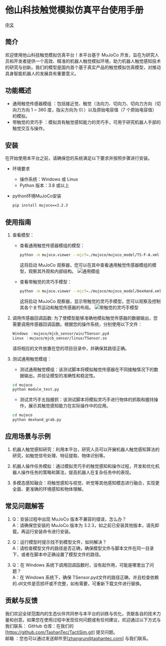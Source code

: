 # 他山科技触觉模拟仿真平台使用手册

[中文](README.md)

## 简介
欢迎使用他山科技触觉模拟仿真平台！本平台基于 MuJoCo 开发，旨在为研究人员和开发者提供一个高效、精准的机器人触觉模拟环境，助力机器人触觉感知技术的研究与创新。我们的模型是国内首个基于真实产品的触觉模拟仿真模型，对推动具身智能机器人的发展具有重要意义。

## 功能概述
- 通用触觉传感器模组 ：包括接近觉、触觉（法向力、切向力、切向力方向（切向力方向 1 ~ 360 度，指尖方向为 0））以及原始电容值（7 个原始电容值）的模拟。
- 带触觉的灵巧手 ：模拟具有触觉感知能力的灵巧手，可用于研究机器人手部的触觉交互与操作。

## 安装
在开始使用本平台之前，请确保您的系统满足以下要求并按照步骤进行安装。
- 环境要求
    - 操作系统：Windows 或 Linux
    - Python 版本：3.8 或以上


- python环境MuJoCo安装
    ```bash
    pip install mujoco==3.2.3
    ```

## 使用指南
1. 查看模型：
    - 查看通用触觉传感器模组的模型：
        ```bash
        python -m mujoco.viewer --mjcf=./mujoco/mujoco_model/TS-F-A.xml
        ```

        这将启动 MuJoCo 观察器，您可以在其中查看通用触觉传感器模组的模型，观察其外观和内部结构。
![通用模组](mujoco/sensor_data/assets/ts-f-a.png)


    - 查看带触觉的灵巧手模型：
        ```bash
        python -m mujoco.viewer --mjcf=./mujoco/mujoco_model/DexHand.xml
        ```

        这将启动 MuJoCo 观察器，显示带触觉的灵巧手模型，您可以观察及控制其各个关节运动和触觉传感器的布局。
![带触觉的灵巧手模型](mujoco/sensor_data/assets/dexhand.png)

2. 调用传感器回调函数:
   为了使模型能够准确地模拟触觉传感器的数据输出，您需要调用传感器回调函数。根据您的操作系统，分别使用以下文件：
    ```bash
    Windows ：mujoco/mjcb_sensor/win/TSensor.pyd
    Linux ：mujoco/mjcb_sensor/linux/TSensor.so
    ```

    请将相应的文件放置在您的项目目录中，并确保其路径正确。

3. 测试通用触觉模组：
    - 测试通用触觉模组：该测试脚本将模拟触觉传感器在不同接触情况下的数据输出，并验证模型的准确性和稳定性。
    ```bash
    cd mujoco
    python module_test.py
    ```

    - 测试灵巧手五指握抓：该测试脚本将模拟灵巧手进行物体的抓取和握持操作，展示其触觉感知能力在实际操作中的应用。
    ```bash
    cd mujoco
    python dexhand_grab.py
    ```


## 应用场景与示例
1. 机器人触觉感知研究：利用本平台，研究人员可以开展机器人触觉感知算法的研究，如触觉信号处理、特征提取、物体识别等。

2. 机器人操作任务模拟：通过模拟灵巧手的触觉感知和操作过程，开发和优化机器人操作任务的策略和算法，提高机器人在复杂任务中的表现。

3. 多模态感知融合：将触觉感知与视觉、听觉等其他感知模态进行融合，实现更全面、更准确的环境感知和物体理解。


## 常见问题解答
1. Q：安装过程中出现 MuJoCo 版本不兼容的错误，怎么办？<br>
A：请确保您安装的 MuJoCo 版本为 3.2.3，如之前已安装其他版本，请先卸载，再运行安装命令进行安装。

3. Q：运行模型时提示找不到模型文件，如何解决？<br>
A：请检查模型文件的路径是否正确，确保模型文件与脚本文件在同一目录下，或者在脚本中正确设置了模型文件的路径。

3. Q：在 Windows 系统下调用回调函数时，没有起作用，可能是哪里出了问题？<br>
A：在 Windows 系统下，确保 TSensor.pyd文件的路径正确，并且检查依赖的.dll文件是否损坏或不完整，如有需要，可重新下载文件进行替换。

## 贡献与反馈
我们欢迎全球范围内的生态伙伴共同参与本平台的训练与优化，贡献各自的技术力量和创意。如果您在使用过程中发现任何问题或有任何建议，欢迎通过以下方式与我们联系：
GitHub 仓库：在我们的[https://github.com/TashanTec/TactiSim.git] 提交问题。<br>
邮箱 ：您也可以通过发送邮件至[zhangrun@tashantec.com] 与我们联系。
